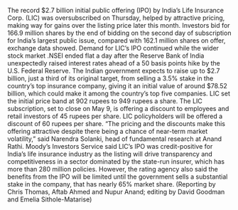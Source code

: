 The record $2.7 billion initial public offering (IPO) by India’s Life Insurance Corp. (LIC) was oversubscribed on Thursday, helped by attractive pricing, making way for gains over the listing price later this month.
Investors bid for 166.9 million shares by the end of bidding on the second day of subscription for India’s largest public issue, compared with 162.1 million shares on offer, exchange data showed.
Demand for LIC’s IPO continued while the wider stock market .NSEI ended flat a day after the Reserve Bank of India unexpectedly raised interest rates ahead of a 50 basis points hike by the U.S. Federal Reserve.
The Indian government expects to raise up to $2.7 billion, just a third of its original target, from selling a 3.5% stake in the country’s top insurance company, giving it an initial value of around $78.52 billion, which could make it among the country’s top five companies.
LIC set the initial price band at 902 rupees to 949 rupees a share.
The LIC subscription, set to close on May 9, is offering a discount to employees and retail investors of 45 rupees per share. LIC policyholders will be offered a discount of 60 rupees per share.
“The pricing and the discounts make this offering attractive despite there being a chance of near-term market volatility,” said Narendra Solanki, head of fundamental research at Anand Rathi.
Moody’s Investors Service said LIC’s IPO was credit-positive for India’s life insurance industry as the listing will drive transparency and competitiveness in a sector dominated by the state-run insurer, which has more than 280 million policies.
However, the rating agency also said the benefits from the IPO will be limited until the government sells a substantial stake in the company, that has nearly 65% market share.
(Reporting by Chris Thomas, Aftab Ahmed and Nupur Anand; editing by David Goodman and Emelia Sithole-Matarise)
